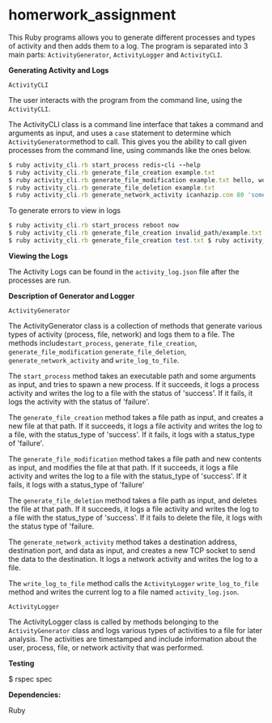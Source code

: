 # homerwork_assignment

This Ruby programs allows you to generate different processes and types of activity and then adds them to a log. The program is separated into 3 main parts: `ActivityGenerator`, `ActivityLogger` and `ActivityCLI`.

**Generating Activity and Logs** 

`ActivityCLI`

The user interacts with the program from the command line, using the `ActivityCLI`. 

The ActivityCLI class is a command line interface that takes a command and arguments as input, and uses a `case` statement to determine which `ActivityGenerator`method to call. This gives you the ability to call given processes from the command line, using commands like the ones below.

```ruby
$ ruby activity_cli.rb start_process redis-cli --help
$ ruby activity_cli.rb generate_file_creation example.txt
$ ruby activity_cli.rb generate_file_modification example.txt hello, world
$ ruby activity_cli.rb generate_file_deletion example.txt
$ ruby activity_cli.rb generate_network_activity icanhazip.com 80 'some data to send along' 

```
To generate errors to view in logs
```ruby
$ ruby activity_cli.rb start_process reboot now 
$ ruby activity_cli.rb generate_file_creation invalid_path/example.txt
$ ruby activity_cli.rb generate_file_creation test.txt $ ruby activity_cli.rb generate_file_modification test.txt
```

**Viewing the Logs**

The Activity Logs can be found in the `activity_log.json` file after the processes are run.

**Description of Generator and Logger**

`ActivityGenerator`

The  ActivityGenerator class  is a collection of methods that generate various types of activity (process, file, network) and logs them to a file. The methods include`start_process`, `generate_file_creation`, `generate_file_modification` `generate_file_deletion`, `generate_network_activity` and `write_log_to_file`. 

The `start_process` method takes an executable path and some arguments as input, and tries to spawn a new process.  If it succeeds, it logs a process activity and writes the log to a file with the status of 'success'. If it fails, it logs the activity with the status of 'failure'.

The `generate_file_creation` method takes a file path as input, and creates a new file at that path. If it succeeds, it logs a file activity and writes the log to a file, with the status_type of 'success'.  If it fails, it logs with a status_type of 'failure'.

The `generate_file_modification` method takes a file path and new contents as input, and modifies the file at that path. If it succeeds, it logs a file activity and writes the log to a file with the status_type of 'success'. If it fails, it logs with a status_type of 'failure'

The `generate_file_deletion` method takes a file path as input, and deletes the file at that path. If it succeeds, it logs a file activity and writes the log to a file with the status_type of 'success'. If it fails to delete the file, it logs with the status type of 'failure. 

The `generate_network_activity` method takes a destination address, destination port, and data as input, and creates a new TCP socket to send the data to the destination. It logs a network activity and writes the log to a file.

The `write_log_to_file` method calls the `ActivityLogger`  `write_log_to_file` method and writes the current log to a file named `activity_log.json`.

`ActivityLogger`

The ActivityLogger class is called by methods belonging to the `ActivityGenerator` class and logs various types of activities to a file for later analysis. The activities are timestamped and include information about the user, process, file, or network activity that was performed.

**Testing**

$ rspec spec

**Dependencies:**

Ruby
